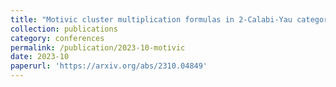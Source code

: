 ```yaml
---
title: "Motivic cluster multiplication formulas in 2-Calabi-Yau categories (with Jie Xiao and Fan Xu)"
collection: publications
category: conferences
permalink: /publication/2023-10-motivic
date: 2023-10
paperurl: 'https://arxiv.org/abs/2310.04849'
---
```

